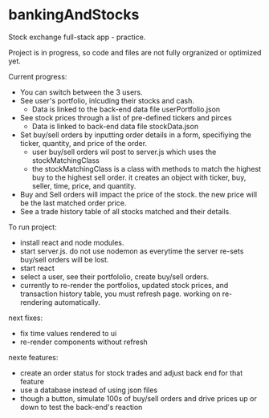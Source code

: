 # bankingAndStocks
Stock exchange full-stack app - practice.

Project is in progress, so code and files are not fully orgranized or optimized yet. 




Current progress:
- You can switch between the 3 users.
- See user's portfolio, inlcuding their stocks and cash.
   - Data is linked to the back-end data file userPortfolio.json
- See stock prices through a list of pre-defined tickers and pirces
   - Data is linked to back-end data file stockData.json
- Set buy/sell orders by inputting order details in a form, specifiying the ticker, quantity, and price of the order.
   - user buy/sell orders wil post to server.js which uses the stockMatchingClass
   - the stockMatchingClass is a class with methods to match the highest buy to the highest sell order. it creates an object with ticker, buy, seller,  time, price, and quantity.
- Buy and Sell orders will impact the price of the stock. the new price will be the last matched order price.
- See a trade history table of all stocks matched and their details.




To run project: 
- install react and node modules.
- start server.js. do not use nodemon as everytime the server re-sets buy/sell orders will be lost.
- start react
- select a user, see their portfololio, create buy/sell orders.
- currently to re-render the portfolios, updated stock prices, and transaction history table, you must refresh page. working on re-rendering automatically.


next fixes: 
 - fix time values rendered to ui
 - re-render components without refresh
 
 nexte features:
 - create an order status for stock trades and adjust back end for that feature
 - use a database instead of using json files
 - though a button, simulate 100s of buy/sell orders and drive prices up or down to test the back-end's reaction
 
